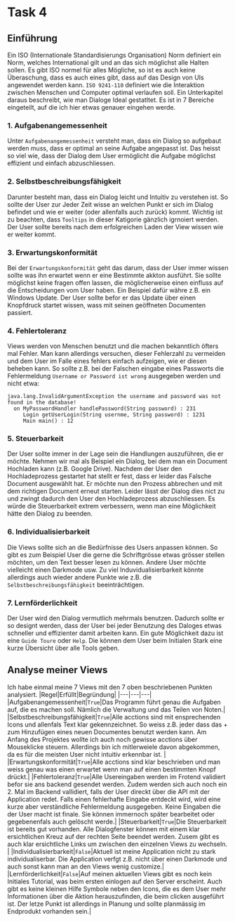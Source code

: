 # Task 4

## Einführung
Ein ISO (Internationale Standardisierungs Organisation) Norm definiert ein Norm, welches International gilt und an das sich möglichst alle Halten sollen. Es gibt ISO normel für alles Mögliche, so ist es auch keine Überaschung, dass es auch eines gibt, dass auf das Design von UIs angewendet werden kann. `ISO 9241-110` definiert wie die Interaktion zwischen Menschen und Computer optimal verlaufen soll. Ein Unterkapitel daraus beschreibt, wie man Dialoge Ideal gestatltet. Es ist in 7 Bereiche eingeteilt, auf die ich hier etwas genauer eingehen werde.

### 1. Aufgabenangemessenheit
Unter `Aufgabenangemessenheit` versteht man, dass ein Dialog so aufgebaut werden muss, dass er optimal an seine Aufgabe angepasst ist. Das heisst so viel wie, dass der Dialog dem User ermöglicht die Aufgabe möglichst effizient und einfach abzuschliessen.

### 2. Selbstbeschreibungsfähigkeit
Darunter besteht man, dass ein Dialog leicht und Intuitiv zu verstehen ist. So sollte der User zur Jeder Zeit wisse an welchen Punkt er sich im Dialog befindet und wie er weiter (oder allenfalls auch zurück) kommt. Wichtig ist zu beachten, dass `Tooltips` in dieser Katigorie gänzlich igrnoiert werden. Der User sollte bereits nach dem erfolgreichen Laden der View wissen wie er weiter kommt.

### 3. Erwartungskonformität
Bei der `Erwartungskonformität` geht das darum, dass der User immer wissen sollte was ihn erwartet wenn er eine Bestimmte akkton ausführt. Sie sollte möglichst keine fragen offen lassen, die möglicherweise einen einfluss auf die Entscheidungen vom User haben. Ein Beispiel dafür währe z.B. ein Windows Update. Der User sollte befor er das Update über einen Knopfdruck startet wissen, wass mit seinen geöffneten Documenten passiert.

### 4. Fehlertoleranz
Views werden von Menschen benutzt und die machen bekanntlich öfters mal Fehler. Man kann allerdings versuchen, dieser Fehlerzahl zu vermeiden und dem User im Falle eines fehlers einfach aufzeigen, wie er diesen beheben kann. So sollte z.B. bei der Falschen eingabe eines Passworts die Fehlermeldung `Username or Password ist wrong` ausgegeben werden und nicht etwa: 
```
java.lang.InvalidArgumentException the username and password was not found in the database!
  on MyPasswordHandler handlePassword(String password) : 231
     Login getUserLogin(String usernme, String password) : 1231
     Main main() : 12
```

### 5. Steuerbarkeit
Der User sollte immer in der Lage sein die Handlungen auszuführen, die er möchte. Nehmen wir mal als Beispiel ein Dialog, bei dem man ein Document Hochladen kann (z.B. Google Drive). Nachdem der User den Hochladeprozess gestartet hat stellt er fest, dass er leider das Falsche Document ausgewählt hat. Er möchte nun den Prozess abbrechen und mit dem richtigen Document erneut starten. Leider lässt der Dialog dies nict zu und zwingt dadurch den User den Hochladeprozess abzuschliessen. Es würde die Steuerbarkeit extrem verbessern, wenn man eine Möglichkeit hätte den Dialog zu beenden. 

### 6. Individualisierbarkeit
Die Views sollte sich an die Bedürfnisse des Users anpassen können. So gibt es zum Beispiel User die gerne die Schriftgrösse etwas grösser stellen möchten, um den Text besser lesen zu können. Andere User möchte vielleicht einen Darkmode usw. Zu viel Induvidualisierbarkeit könnte allerdings auch wieder andere Punkte wie z.B. die `Selbstbeschreibungsfähigkeit` beeinträchtigen.

### 7. Lernförderlichkeit
Der User wird den Dialog vermutlich mehrmals benutzen. Dadurch sollte er so designt werden, dass der User bei jeder Benutzung des Daloges etwas schneller und effizienter damit arbeiten kann. Ein gute Möglichkeit dazu ist eine `Guide Toure` oder `Help`.  Die können dem User beim Initialen Stark eine kurze Übersicht über alle Tools geben.

## Analyse meiner Views
Ich habe einmal meine 7 Views mit den 7 oben beschriebenen Punkten analysiert. 
|Regel|Erfüllt|Begründung|
|---|---|---|
|Aufgabenangemessenheit|`True`|Das Programm führt genau die Aufgaben auf, die es machen soll. Nämlich die Verwaltung und das Teilen von Noten.|
|Selbstbeschreibungsfähigkeit|`True`|Alle acctions sind mit ensprechenden Icons und allenfals Text klar gekennzeichnet. So weiss z.B. jeder dass das + zum Hinzufügen eines neuen Documentes benutzt werden kann. Am Anfang des Projektes wollte ich auch noch gewisse acctions über Mouseklicke steuern. Allerdings bin ich mitlerweiele davon abgekommen, da es für die meisten User nicht intuitiv erkennbar ist. |
|Erwartungskonformität|`True`|Alle acctions sind klar beschrieben und man weiss genau was einen erwartet wenn man auf einen bestimmten Knopf drückt.|
|Fehlertoleranz|`True`|Alle Usereingaben werden im Frotend validiert befor sie ans backend gesendet werden. Zudem werden sich auch noch ein 2. Mal im Backend vallidiert, falls der User direckt über die API mit der Application redet. Falls einen fehlerhafte Eingabe entdeckt wird, wird eine kurze aber verständliche Fehlermeldung ausgegeben. Keine Eingaben die der User macht ist finale. Sie können immernoch später bearbeitet oder gegebenenfals auch gelöscht werde.|
|Steuerbarkeit|`True`|Die Steuerbarkeit ist bereits gut vorhanden. Alle Dialogfenster können mit einem klar ersichtlichen Kreuz auf der rechten Seite beendet werden. Zusem gibt es auch klar ersichtliche Links um zwischen den einzelnen Views zu wechseln. |
|Individualisierbarkeit|`False`|Aktuell ist meine Application nicht zu stark individualiserbar. Die Application verfgt z.B. nicht über einen Darkmode und auch sonst kann man an den Views wenig customize.|
|Lernförderlichkeit|`False`|Auf meinen aktuellen Views gibt es noch kein Initiales Tutorial, was beim ersten einlogen auf den Server erscheint. Auch gibt es keine kleinen Hilfe Symbole neben den Icons, die es dem User mehr Informationen über die Aktion herauszufinden, die beim clicken ausgeführt ist. Der letze Punkt ist allerdings in Planung und sollte planmässig im Endprodukt vorhanden sein.|
